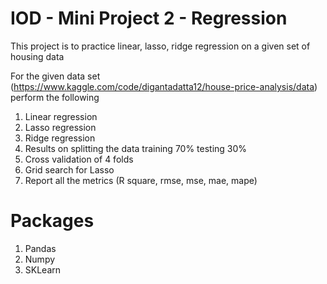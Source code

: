 # IOD - Mini Project 2 - Regression

This project is to practice linear, lasso, ridge regression on a given set of housing data

For the given data set (https://www.kaggle.com/code/digantadatta12/house-price-analysis/data) perform the following
1. Linear regression
2. Lasso regression
3. Ridge regression
4. Results on splitting the data training 70% testing 30%
5. Cross validation of 4 folds
6. Grid search for Lasso
7. Report all the metrics (R square, rmse, mse, mae, mape)


# Packages
1. Pandas
2. Numpy
3. SKLearn
